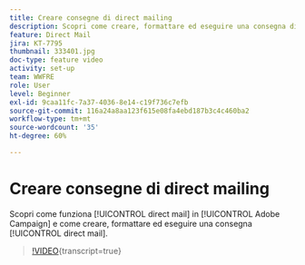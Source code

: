 ```yaml
---
title: Creare consegne di direct mailing
description: Scopri come creare, formattare ed eseguire una consegna direct mailing.
feature: Direct Mail
jira: KT-7795
thumbnail: 333401.jpg
doc-type: feature video
activity: set-up
team: WWFRE
role: User
level: Beginner
exl-id: 9caa11fc-7a37-4036-8e14-c19f736c7efb
source-git-commit: 116a24a8aa123f615e08fa4ebd187b3c4c460ba2
workflow-type: tm+mt
source-wordcount: '35'
ht-degree: 60%

---
```


# Creare consegne di direct mailing

Scopri come funziona [!UICONTROL direct mail] in [!UICONTROL Adobe Campaign] e come creare, formattare ed eseguire una consegna [!UICONTROL direct mail].

>[!VIDEO](https://video.tv.adobe.com/v/333401?quality=12&learn=on){transcript=true}
